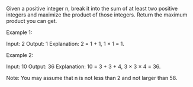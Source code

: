 Given a positive integer n, break it into the sum of at least two positive integers and maximize the product of those integers. Return the maximum product you can get.

Example 1:



Input: 2
Output: 1
Explanation: 2 = 1 + 1, 1 &times; 1 = 1.


Example 2:


Input: 10
Output: 36
Explanation: 10 = 3 + 3 + 4, 3 &times;&nbsp;3 &times;&nbsp;4 = 36.

Note: You may assume that n is not less than 2 and not larger than 58.


